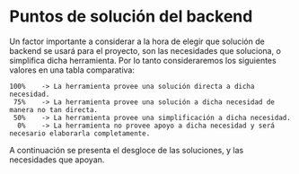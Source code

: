 # Puntos de solución del backend

Un factor importante a considerar a la hora de elegir que solución de backend se usará para el proyecto, son las necesidades que soluciona, o simplifica dicha herramienta. Por lo tanto consideraremos los siguientes valores en una tabla comparativa:

```
100%    -> La herramienta provee una solución directa a dicha necesidad.
 75%    -> La herramienta provee una solución a dicha necesidad de manera no tan directa.
 50%    -> La herramienta provee una simplificación a dicha necesidad.
  0%    -> La herramienta no provee apoyo a dicha necesidad y será necesario elaborarla completamente.
```

A continuación se presenta el desgloce de las soluciones, y las necesidades que apoyan.

